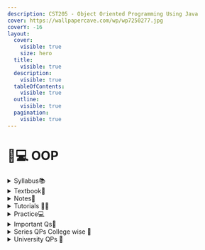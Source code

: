 ```yaml
---
description: CST205 - Object Oriented Programming Using Java
cover: https://wallpapercave.com/wp/wp7250277.jpg
coverY: -16
layout:
  cover:
    visible: true
    size: hero
  title:
    visible: true
  description:
    visible: true
  tableOfContents:
    visible: true
  outline:
    visible: true
  pagination:
    visible: true
---
```


# 🧑💻 OOP

<details>

<summary>Syllabus📚</summary>

[CST205](https://drive.google.com/file/d/1-D\_G8Ms4B76zp3yVIpDtXmqUiMN2h0BQ/view?usp=drive\_link)👈

</details>

<details>

<summary>Textbook📖</summary>

[Java](https://drive.google.com/drive/folders/1Tbt5BIRilAMw2a04Fs0XPN2Guwqem6A8?usp=drive\_link)👈

</details>

<details>

<summary>Notes📒</summary>

[Module 1](https://drive.google.com/drive/folders/1lLUAHh-fUoNaCqkDxHKH6q106s5jnhdu?usp=drive\_link)👈

[Module 2](https://drive.google.com/drive/folders/1VE1lFUmbB2K45xgdmM6cOcSaFOGDIsOd?usp=drive\_link)👈

[Module 3](https://drive.google.com/drive/folders/1E83Med6kwXsmYvRQ3Kz7Yh8wO4TOQ8wY?usp=drive\_link)👈

[Module 4](https://drive.google.com/drive/folders/1BlaOQzS8FP8tuif5TFgVswfBNPO41qvw?usp=drive\_link)👈

[Module 5](https://drive.google.com/drive/folders/1ZFT9agJL6AUH\_KmTPCw2ipG2OfUDDL5j?usp=drive\_link)👈

</details>

<details>

<summary>Tutorials 🧑‍🏫</summary>

[OOP Useful Links](https://docs.google.com/document/d/1O-J1xoZ9d7D7DAGDXqF3aKw8gRuG-ML6PUvPNbyCOf0/edit?usp=drive\_link)👈

</details>

<details>

<summary>Practice💻</summary>

[Java Practice](https://drive.google.com/drive/folders/1KiB\_qFE-v0k9HS28x-V5qzjIKkeFj9fa?usp=drive\_link)👈

</details>

<details>

<summary>Important Qs🤔</summary>

[Module 1](https://drive.google.com/file/d/1DV50fZtMQVFNA5BH4SvFn15EljRtwhDl/view?usp=drive\_link)👈

[Module 2](https://drive.google.com/file/d/1FvrZyfHKbhMGk-uVqWbMyruaXtRmD5sw/view?usp=drive\_link)👈

</details>

<details>

<summary>Series QPs College wise 📃</summary>

[OOP Series QPs](https://drive.google.com/drive/folders/1\_nDD6CBzbjq6YzwslPBGg8gC5o45jPMd?usp=drive\_link)👈

</details>

<details>

<summary>University QPs 📄</summary>

[OOP University Question Papers](https://drive.google.com/drive/folders/1eaXA3oFuwm-8cd97OjlGqtoPp7CQSF82?usp=drive\_link)👈

</details>
